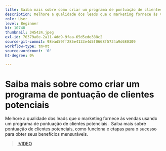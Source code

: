 ```yaml
---
title: Saiba mais sobre como criar um programa de pontuação de clientes potenciais
description: Melhore a qualidade dos leads que o marketing fornece às vendas usando um programa de pontuação de clientes potenciais.  Saiba mais sobre pontuação de clientes potenciais, como funciona e etapas para o sucesso para obter seus benefícios mensuráveis.
role: User
level: Beginner
kt: 10740
thumbnail: 345424.jpeg
exl-id: 70379a0e-2a11-4dd9-9faa-65d5ede388c2
source-git-commit: 98ead59ff285e4133e4d5f0668f5724a9d680309
workflow-type: tm+mt
source-wordcount: '0'
ht-degree: 0%

---
```


# Saiba mais sobre como criar um programa de pontuação de clientes potenciais

Melhore a qualidade dos leads que o marketing fornece às vendas usando um programa de pontuação de clientes potenciais.  Saiba mais sobre pontuação de clientes potenciais, como funciona e etapas para o sucesso para obter seus benefícios mensuráveis.

>[!VIDEO](https://video.tv.adobe.com/v/345424/?quality=12&learn=on)
